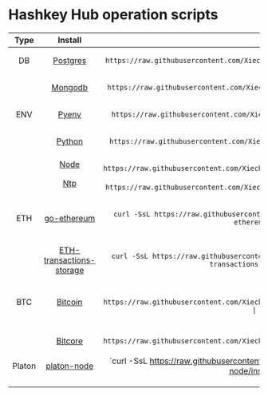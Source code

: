 # Hashkey Hub operation scripts


| Type | Install | Command | NOTE |
| :---: | :---: | :---: | :---: |
| DB | [Postgres](https://github.com/Xiechengqi/scripts/edit/master/install/Postgres/install.sh) | `curl -SsL https://raw.githubusercontent.com/Xiechengqi/scripts/master/install/Postgres/install.sh \| bash` |
| | [Mongodb](https://github.com/Xiechengqi/scripts/edit/master/install/Mongodb/install.sh) | `curl -SsL https://raw.githubusercontent.com/Xiechengqi/scripts/master/install/Mongodb/install.sh \| bash` |
| ENV | [Pyenv](https://github.com/Xiechengqi/scripts/edit/master/install/Pyenv/install.sh) | `curl -SsL https://raw.githubusercontent.com/Xiechengqi/scripts/master/install/Pyenv/install.sh \| bash` |
| | [Python](https://github.com/Xiechengqi/scripts/edit/master/install/Python/install.sh) | `curl -SsL https://raw.githubusercontent.com/Xiechengqi/scripts/master/install/Python/install.sh \| bash -s 3.6` |
| | [Node](https://github.com/Xiechengqi/scripts/edit/master/install/Node/install.sh) | `curl -SsL https://raw.githubusercontent.com/Xiechengqi/scripts/master/install/Node/install.sh \| bash` |
| | [Ntp](https://github.com/Xiechengqi/scripts/edit/master/install/Ntp/install.sh) | `curl -SsL https://raw.githubusercontent.com/Xiechengqi/scripts/master/install/Ntp/install.sh \| bash` |
| ETH | [go-ethereum](https://github.com/Xiechengqi/scripts/edit/master/install/ETH/go-ethereum/install.sh) | `curl -SsL https://raw.githubusercontent.com/Xiechengqi/scripts/master/install/ETH/go-ethereum/install.sh \| bash` | ETH 客户端，搭建全节点 |
| | [ETH-transactions-storage](https://github.com/Xiechengqi/scripts/edit/master/install/ETH/ETH-transactions-storage/install.sh) | `curl -SsL https://raw.githubusercontent.com/Xiechengqi/scripts/master/install/ETH/ETH-transactions-storage/install.sh \| bash` | ETH 索引 |
| BTC | [Bitcoin](https://github.com/Xiechengqi/scripts/edit/master/install/BTC/Bitcoin/install.sh) | `curl -SsL https://raw.githubusercontent.com/Xiechengqi/scripts/master/install/BTC/Bitcoin/install.sh \| bash -s testnet` | BTC 客户端，搭建全节点 |
| | [Bitcore](https://github.com/Xiechengqi/scripts/edit/master/install/BTC/Bitcore/install.sh) | `curl -SsL https://raw.githubusercontent.com/Xiechengqi/scripts/master/install/BTC/Bitcore/install.sh \| bash` | BTC 索引 |
| Platon | [platon-node](https://github.com/Xiechengqi/scripts/edit/master/install/Platon/platon-node/install.sh) | `curl -SsL https://raw.githubusercontent.com/Xiechengqi/scripts/master/install/Platon/platon-node/install.sh \| bash [mainnet|testnet]` |
| []() |  |
| []() |  |
| []() |  |
